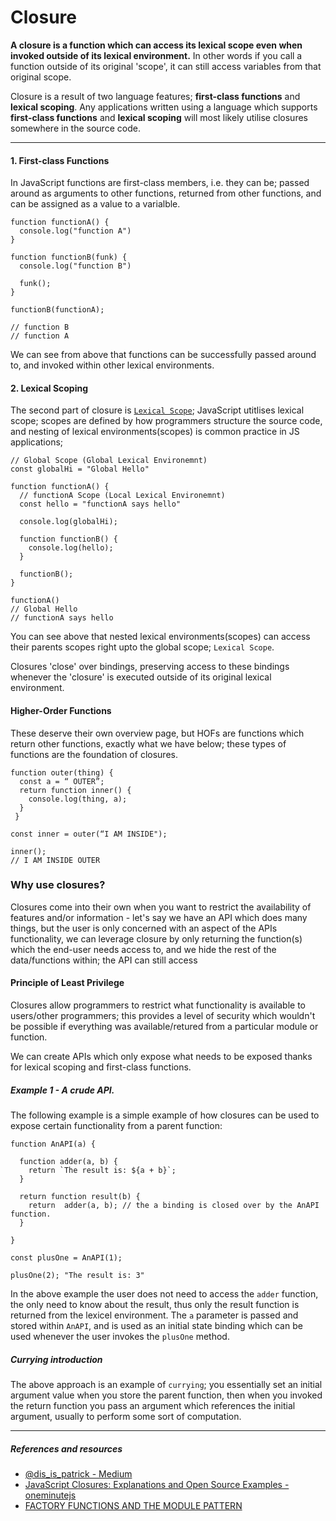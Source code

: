 # Closure

**A closure is a function which can access its lexical scope even when invoked outside of its lexical environment.** In other words if you call a function outside of its original 'scope', it can still access variables from that original scope.

Closure is a result of two language features; **first-class functions** and **lexical scoping**. Any applications written using a language which supports **first-class functions** and **lexical scoping** will most likely utilise closures somewhere in the source code.

---

#### **1. First-class Functions**

In JavaScript functions are first-class members, i.e. they can be; passed around as arguments to other functions, returned from other functions, and can be assigned as a value to a varialble.

```
function functionA() {
  console.log("function A")
}

function functionB(funk) {
  console.log("function B")

  funk();
}

functionB(functionA);

// function B
// function A
```

We can see from above that functions can be successfully passed around to, and invoked within other lexical environments.

#### **2. Lexical Scoping**

The second part of closure is [`Lexical Scope`](./../lexical-scope); JavaScript utitlises lexical scope; scopes are defined by how programmers structure the source code, and nesting of lexical environments(scopes) is common practice in JS applications;

```
// Global Scope (Global Lexical Environemnt)
const globalHi = "Global Hello"

function functionA() {
  // functionA Scope (Local Lexical Environemnt)
  const hello = "functionA says hello"

  console.log(globalHi);

  function functionB() {
    console.log(hello);
  }

  functionB();
}

functionA()
// Global Hello
// functionA says hello
```

You can see above that nested lexical environments(scopes) can access their parents scopes right upto the global scope; `Lexical Scope`.

Closures 'close' over bindings, preserving access to these bindings whenever the 'closure' is executed outside of its original lexical environment.

#### Higher-Order Functions

These deserve their own overview page, but HOFs are functions which return other functions, exactly what we have below; these types of functions are the foundation of closures.

```
function outer(thing) {
  const a = “ OUTER”;
  return function inner() {
    console.log(thing, a);
  }
 }

const inner = outer(“I AM INSIDE");

inner();
// I AM INSIDE OUTER
```

### Why use closures?

Closures come into their own when you want to restrict the availability of features and/or information - let's say we have an API which does many things, but the user is only concerned with an aspect of the APIs functionality, we can leverage closure by only returning the function(s) which the end-user needs access to, and we hide the rest of the data/functions within; the API can still access

#### Principle of Least Privilege

Closures allow programmers to restrict what functionality is available to users/other programmers; this provides a level of security which wouldn't be possible if everything was available/retured from a particular module or function.

We can create APIs which only expose what needs to be exposed thanks for lexical scoping and first-class functions.

##### Example 1 - A crude API.

The following example is a simple example of how closures can be used to expose certain functionality from a parent function:

```
function AnAPI(a) {

  function adder(a, b) {
    return `The result is: ${a + b}`;
  }

  return function result(b) {
    return  adder(a, b); // the a binding is closed over by the AnAPI function.
  }

}

const plusOne = AnAPI(1);

plusOne(2); "The result is: 3"
```

In the above example the user does not need to access the `adder` function, the only need to know about the result, thus only the result function is returned from the lexicel environment. The `a` parameter is passed and stored within `AnAPI`, and is used as an initial state binding which can be used whenever the user invokes the `plusOne` method.

##### Currying introduction

The above approach is an example of `currying`; you essentially set an initial argument value when you store the parent function, then when you invoked the return function you pass an argument which references the initial argument, usually to perform some sort of computation.

---

##### References and resources

- [@dis_is_patrick - Medium](https://medium.com/@dis_is_patrick/practical-uses-for-closures-c65640ae7304)
- [JavaScript Closures: Explanations and Open Source Examples - oneminutejs](https://medium.com/@oneminutejs/javascript-closures-explanations-and-open-source-examples-a3731848f658)
- [FACTORY FUNCTIONS AND THE MODULE PATTERN](https://www.theodinproject.com/courses/javascript/lessons/factory-functions-and-the-module-pattern#:~:targetText=The%20concept%20of%20closure%20is,called%20outside%20of%20that%20function.)
